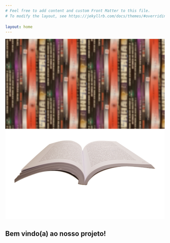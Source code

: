 ```yaml
---
# Feel free to add content and custom Front Matter to this file.
# To modify the layout, see https://jekyllrb.com/docs/themes/#overriding-theme-defaults

layout: home
---
```


<section class="parallax">
            <img src="rsc/prlx/bgr.png" id=bgr>
            <img src="rsc/prlx/book.png" id=book>
            <h1 id=title>Bem vindo(a) ao nosso projeto!</h1>
        </section>
        <script type="text/javascript">
            let bgr = document.getElementById("bgr");
            let book = document.getElementById("book");
            let title = document.getElementById("title");

            window.addEventListener("scroll", function()
            {
                var scrollYValue = window.scrollY;

                bgr.style.top = -scrollYValue * 0.75 + 'px';
                book.style.top = -scrollYValue * 0.5 + 'px';
                title.style.top = -scrollYValue * 0.25 + 'px';
            });
        </script>

<p> Em aulas e livros de literatura brasileira, aprendemos sobre autores renomados como Machado de Assis, Guimarães Rosa, José de Alencar, Graciliano Ramos, entre outros. </p>
<h3>Suas obras são exemplares. Porém, onde se encontram as autoras de escolas literárias pré-modernistas?</h3>

<p>O nosso projeto visa, portanto, trazer à luz diversas obras de autoras brasileiras não representadas em aulas e livros.</p>

<h2>Que tal saber mais?</h2>
<button class="button" onclick='window.open("{{ site.url }}/obras","_self")'><b>Veja as obras do site!</b></button>
